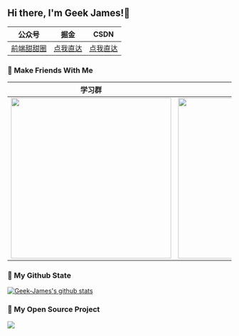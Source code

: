 ## Hi there, I'm Geek James!👋

|  公众号   | 掘金  |CSDN |
|  ----  | ----  | --- |
| [前端甜甜圈]() | [点我直达](https://juejin.im/user/5c4ebc72e51d4511dc7306ce/posts)|[点我直达](https://blog.csdn.net/zc639143029)|

### 🍱 Make Friends With Me
| 学习群                                                                                                | 个人公众号
| ----------------------------------------------------------------------------------------------------- | --|
| <img width="360px" src="http://518taole.7-orange.cn/hitron/me.gif"/> |<img width="360px" src="http://518taole.7-orange.cn/hitron/gz.png">


### 🌈 My Github State
[![Geek-James's github stats](https://github-readme-stats.vercel.app/api?username=geek-james&show_icons=true&title_color=fff&icon_color=79ff97&text_color=9f9f9f&bg_color=151515)](https://github.com/anuraghazra/github-readme-stats)

### 🎉 My Open Source Project
<a href="https://github.com/Geek-James/ddBuy">
  <img align="left" src="https://github-readme-stats.anuraghazra1.vercel.app/api/pin/?username=geek-james&repo=ddbuy&show_icons=true&title_color=fff&icon_color=79ff97&text_color=9f9f9f&bg_color=151515" />
</a>
